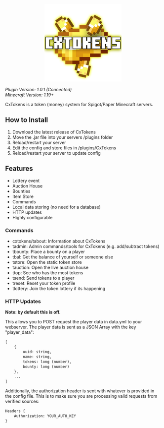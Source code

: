 <div align="center">
    <img src="./assets/Icon.png" width=250 height = 250 />
</div>

*Plugin Version: 1.0.1 (Connected)*</br>
*Minecraft Version: 1.19+*

CxTokens is a token (money) system for Spigot/Paper Minecraft servers. 

## How to Install
1. Download the latest release of CxTokens
2. Move the .jar file into your servers /plugins folder
3. Reload/restart your server
4. Edit the config and store files in /plugins/CxTokens
5. Reload/restart your server to update config

## Features
- Lottery event
- Auction House
- Bounties
- Item Store
- Commands
- Local data storing (no need for a database)
- HTTP updates
- Highly configurable

### Commands
- cxtokens/tabout: Information about CxTokens
- tadmin: Admin commands/tools for CxTokens (e.g. add/subtract tokens)
- tbounty: Place a bounty on a player
- tbal: Get the balance of yourself or someone else
- tstore: Open the static token store
- tauction: Open the live auction house
- ttop: See who has the most tokens
- tsend: Send tokens to a player
- treset: Reset your token profile
- tlottery: Join the token lottery if its happening

### HTTP Updates
**Note: by default this is off.** 

This allows you to POST request the player data in data.yml to your webserver. The player data is sent as a JSON Array with the key "player_data": 
```
[
    {
        uuid: string,
        name: string,
        tokens: long (number),
        bounty: long (number)
    }, 
    ...
]
```

Additionally, the authorization header is sent with whatever is provided in the config file. This is to make sure you are processing valid requests from verified sources:
```
Headers {
    Authorization: YOUR_AUTH_KEY
}
```